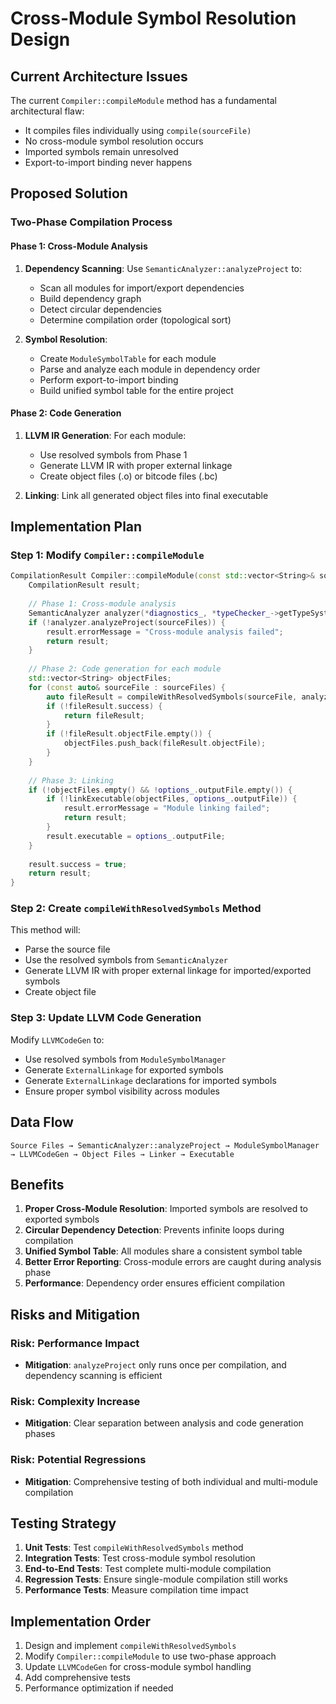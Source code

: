 # Cross-Module Symbol Resolution Design

## Current Architecture Issues

The current `Compiler::compileModule` method has a fundamental architectural flaw:
- It compiles files individually using `compile(sourceFile)` 
- No cross-module symbol resolution occurs
- Imported symbols remain unresolved
- Export-to-import binding never happens

## Proposed Solution

### Two-Phase Compilation Process

#### Phase 1: Cross-Module Analysis
1. **Dependency Scanning**: Use `SemanticAnalyzer::analyzeProject` to:
   - Scan all modules for import/export dependencies
   - Build dependency graph
   - Detect circular dependencies
   - Determine compilation order (topological sort)

2. **Symbol Resolution**: 
   - Create `ModuleSymbolTable` for each module
   - Parse and analyze each module in dependency order
   - Perform export-to-import binding
   - Build unified symbol table for the entire project

#### Phase 2: Code Generation
1. **LLVM IR Generation**: For each module:
   - Use resolved symbols from Phase 1
   - Generate LLVM IR with proper external linkage
   - Create object files (.o) or bitcode files (.bc)

2. **Linking**: Link all generated object files into final executable

## Implementation Plan

### Step 1: Modify `Compiler::compileModule`

```cpp
CompilationResult Compiler::compileModule(const std::vector<String>& sourceFiles) {
    CompilationResult result;
    
    // Phase 1: Cross-module analysis
    SemanticAnalyzer analyzer(*diagnostics_, *typeChecker_->getTypeSystem());
    if (!analyzer.analyzeProject(sourceFiles)) {
        result.errorMessage = "Cross-module analysis failed";
        return result;
    }
    
    // Phase 2: Code generation for each module
    std::vector<String> objectFiles;
    for (const auto& sourceFile : sourceFiles) {
        auto fileResult = compileWithResolvedSymbols(sourceFile, analyzer);
        if (!fileResult.success) {
            return fileResult;
        }
        if (!fileResult.objectFile.empty()) {
            objectFiles.push_back(fileResult.objectFile);
        }
    }
    
    // Phase 3: Linking
    if (!objectFiles.empty() && !options_.outputFile.empty()) {
        if (!linkExecutable(objectFiles, options_.outputFile)) {
            result.errorMessage = "Module linking failed";
            return result;
        }
        result.executable = options_.outputFile;
    }
    
    result.success = true;
    return result;
}
```

### Step 2: Create `compileWithResolvedSymbols` Method

This method will:
- Parse the source file
- Use the resolved symbols from `SemanticAnalyzer`
- Generate LLVM IR with proper external linkage for imported/exported symbols
- Create object file

### Step 3: Update LLVM Code Generation

Modify `LLVMCodeGen` to:
- Use resolved symbols from `ModuleSymbolManager`
- Generate `ExternalLinkage` for exported symbols
- Generate `ExternalLinkage` declarations for imported symbols
- Ensure proper symbol visibility across modules

## Data Flow

```
Source Files → SemanticAnalyzer::analyzeProject → ModuleSymbolManager → LLVMCodeGen → Object Files → Linker → Executable
```

## Benefits

1. **Proper Cross-Module Resolution**: Imported symbols are resolved to exported symbols
2. **Circular Dependency Detection**: Prevents infinite loops during compilation
3. **Unified Symbol Table**: All modules share a consistent symbol table
4. **Better Error Reporting**: Cross-module errors are caught during analysis phase
5. **Performance**: Dependency order ensures efficient compilation

## Risks and Mitigation

### Risk: Performance Impact
- **Mitigation**: `analyzeProject` only runs once per compilation, and dependency scanning is efficient

### Risk: Complexity Increase
- **Mitigation**: Clear separation between analysis and code generation phases

### Risk: Potential Regressions
- **Mitigation**: Comprehensive testing of both individual and multi-module compilation

## Testing Strategy

1. **Unit Tests**: Test `compileWithResolvedSymbols` method
2. **Integration Tests**: Test cross-module symbol resolution
3. **End-to-End Tests**: Test complete multi-module compilation
4. **Regression Tests**: Ensure single-module compilation still works
5. **Performance Tests**: Measure compilation time impact

## Implementation Order

1. Design and implement `compileWithResolvedSymbols`
2. Modify `Compiler::compileModule` to use two-phase approach
3. Update `LLVMCodeGen` for cross-module symbol handling
4. Add comprehensive tests
5. Performance optimization if needed